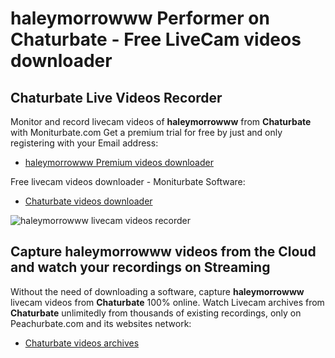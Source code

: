 # haleymorrowww Performer on Chaturbate - Free LiveCam videos downloader

## Chaturbate Live Videos Recorder

Monitor and record livecam videos of **haleymorrowww** from **Chaturbate** with Moniturbate.com
Get a premium trial for free by just and only registering with your Email address:
* [haleymorrowww Premium videos downloader](https://moniturbate.com/request-demo-licence-key.html)

Free livecam videos downloader - Moniturbate Software:
* [Chaturbate videos downloader](https://moniturbate.com/moniturbate-download-software.html)

![haleymorrowww livecam videos recorder](https://peachurnet.com/templates/moniturbate-software.png)


## Capture haleymorrowww videos from the Cloud and watch your recordings on Streaming

Without the need of downloading a software, capture **haleymorrowww** livecam videos from **Chaturbate** 100% online.
Watch Livecam archives from **Chaturbate** unlimitedly from thousands of existing recordings, only on Peachurbate.com and its websites network:
* [Chaturbate videos archives](https://peachurnet.com/)